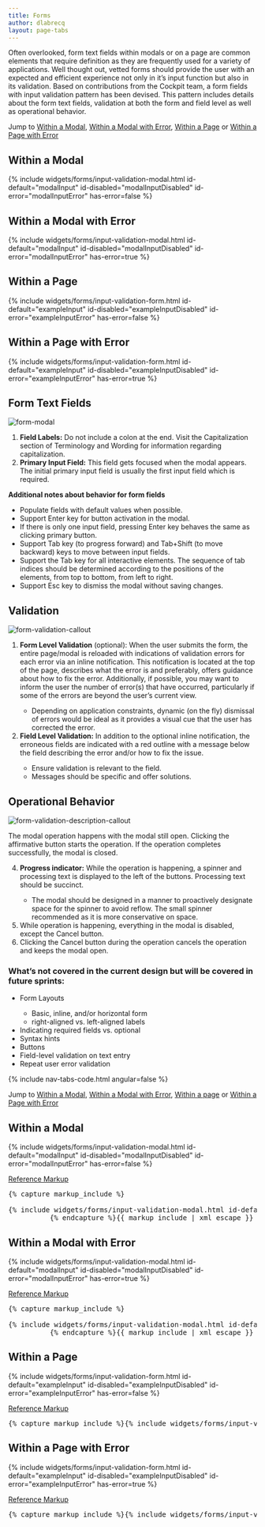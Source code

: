 ```yaml
---
title: Forms
author: dlabrecq
layout: page-tabs
---
```

<div class="tab-content">
  <div role="tabpanel" class="tab-pane active" id="overview">
    <p>Often overlooked, form text fields within modals or on a page are common elements that require definition as they
     are frequently used for a variety of applications. Well thought out, vetted forms should provide the user with an
     expected and efficient experience not only in it’s input function but also in its validation. Based on
     contributions from the Cockpit team, a form fields with input validation pattern has been devised. This pattern
     includes details about the form text fields, validation at both the form and field level as well as operational
     behavior.</p>
    <p>Jump to <a href="#example-overview-1">Within a Modal</a>, <a href="#example-overview-2">Within a Modal with Error</a>, <a href="#example-overview-3">Within a Page</a> or <a href="#example-overview-4">Within a Page with Error</a></p>
    <h2 id="example-overview-1">Within a Modal</h2>
    <div class="example-pf">
      {% include widgets/forms/input-validation-modal.html id-default="modalInput" id-disabled="modalInputDisabled" id-error="modalInputError" has-error=false %}
    </div>
    <h2 id="example-overview-2">Within a Modal with Error</h2>
    <div class="example-pf">
      {% include widgets/forms/input-validation-modal.html id-default="modalInput" id-disabled="modalInputDisabled" id-error="modalInputError" has-error=true %}
    </div>
    <h2 id="example-overview-3">Within a Page</h2>
    <div class="example-pf">
      {% include widgets/forms/input-validation-form.html id-default="exampleInput" id-disabled="exampleInputDisabled" id-error="exampleInputError" has-error=false %}
    </div>
    <h2 id="example-overview-4">Within a Page with Error</h2>
    <div class="example-pf">
      {% include widgets/forms/input-validation-form.html id-default="exampleInput" id-disabled="exampleInputDisabled" id-error="exampleInputError" has-error=true %}
    </div>
  </div>
  <div role="tabpanel" class="tab-pane" id="design">
    <h2>Form Text Fields</h2>
    <div class="row">
      <div class="col-md-8 col-lg-7">
        <p><img src="{{site.baseurl}}assets/img/form-modal.png" alt="form-modal"/></p>
      </div>
      <div class="col-md-4 col-lg-5">
        <ol>
          <li><b>Field Labels:</b> Do not include a colon at the end. Visit the Capitalization section of Terminology and Wording for information regarding capitalization. </li>
          <li><b>Primary Input Field:</b> This field gets focused when the modal appears. The initial primary input field is usually the first input field which is required. </li>
        </ol>
        <p><b>Additional notes about behavior for form fields</b></p>
        <ul>
          <li>Populate fields with default values when possible.</li>
          <li>Support Enter key for button activation in the modal. </li>
          <li>If there is only one input field, pressing Enter key behaves the same as clicking primary button.</li>
          <li>Support Tab key (to progress forward) and Tab+Shift (to move backward) keys to move between input fields. </li>
          <li>Support the Tab key for all interactive elements. The sequence of tab indices should be determined according to the positions of the elements, from top to bottom, from left to right. </li>
          <li>Support Esc key to dismiss the modal without saving changes.</li>
        </ul>
      </div>
    </div>
    <h2>Validation</h2>
    <div class="row">
      <div class="col-md-8 col-lg-7">
        <p><img src="{{site.baseurl}}assets/img/FormValidation_Description1.png" alt="form-validation-callout"/></p>
      </div>
      <div class="col-md-4 col-lg-5">
        <ol>
          <li><b>Form Level Validation</b> (optional): When the user submits the form, the entire page/modal is reloaded with indications of validation errors for each error via an inline notification.   This notification is located at the top of the page, describes what the error is and preferably, offers guidance about how to fix the error. Additionally, if possible, you may want to inform the user the number of error(s) that have occurred, particularly if some of the errors are beyond the user’s current view.</li>
          <ul>
            <li>Depending on application constraints, dynamic (on the fly) dismissal of errors would be ideal as it provides a visual cue that the user has corrected the error.  </li>
          </ul>
          <li><b>Field Level Validation:</b> In addition to the optional inline notification, the erroneous fields are indicated with a red outline with a message below the field describing the error and/or how to fix the issue.</li>
          <ul>
            <li>Ensure validation is relevant to the field.</li>
            <li>Messages should be specific and offer solutions.</li>
          </ul>
        </ol>
      </div>
    </div>
    <h2>Operational Behavior</h2>
    <div class="row">
      <div class="col-md-8 col-lg-7">
        <p><img class="example-image" src="{{site.baseurl}}assets/img/FormValidation_Description2.png" alt="form-validation-description-callout"/></p>
      </div>
      <div class="col-md-4 col-lg-5">
        <p>The modal operation happens with the modal still open. Clicking the affirmative button starts the operation.
        If the operation completes successfully, the modal is closed.</p>
        <ol start="4">
          <li><b>Progress indicator:</b> While the operation is happening, a spinner and processing text is displayed to the left of the buttons. Processing text should be succinct.</li>
          <ul>
            <li>The modal should be designed in a manner to proactively designate space for the spinner to avoid reflow. The small spinner recommended as it is more conservative on space.  </li>
          </ul>
          <li>While operation is happening, everything in the modal is disabled, except the Cancel button.</li>
          <li>Clicking the Cancel button during the operation cancels the operation and keeps the modal open.</li>
        </ol>
      </div>
    </div>
    <h3>What’s not covered in the current design but will be covered in future sprints:</h3>
    <ul>
      <li>Form Layouts</li>
      <ul>
        <li>Basic, inline, and/or horizontal form</li>
        <li>right-aligned vs. left-aligned labels</li>
      </ul>
      <li>Indicating required fields vs. optional</li>
      <li>Syntax hints</li>
      <li>Buttons</li>
      <li>Field-level validation on text entry</li>
      <li>Repeat user error validation</li>
    </ul>
  </div>
  <div role="tabpanel" class="tab-pane" id="code">
    {% include nav-tabs-code.html angular=false %}
    <div class="tab-content">
      <div role="tabpanel" class="tab-pane nested active" id="html-css">
        <p>Jump to <a href="#example-code-1">Within a Modal</a>, <a href="#example-code-2">Within a Modal with Error</a>, <a href="#example-code-3">Within a page</a> or <a href="#example-code-4">Within a Page with Error</a></p>
        <h2 id="example-code-1">Within a Modal</h2>
        <div class="example-pf">
          {% include widgets/forms/input-validation-modal.html id-default="modalInput" id-disabled="modalInputDisabled" id-error="modalInputError" has-error=false %}
        </div>
        <p class="reference-markup"><a class="collapse-toggle" data-toggle="collapse" aria-expanded="true" aria-controls="markup-1" href="#markup-1">Reference Markup</a></p>
        <div class="collapse in" id="markup-1">
          <pre class="prettyprint">{% capture markup_include %}
<style>
  .modal{
    position: relative;
    top: auto;
    right: auto;
    bottom: auto;
    left: auto;
    z-index: 1;
    display: block;
  }
</style>
{% include widgets/forms/input-validation-modal.html id-default="modalInput" id-disabled="modalInputDisabled" id-error="modalInputError" has-error=false %}
          {% endcapture %}{{ markup_include | xml_escape }}</pre>
        </div>
        <h2 id="example-code-2">Within a Modal with Error</h2>
        <div class="example-pf">
          {% include widgets/forms/input-validation-modal.html id-default="modalInput" id-disabled="modalInputDisabled" id-error="modalInputError" has-error=true %}
        </div>
        <p class="reference-markup"><a class="collapse-toggle" data-toggle="collapse" aria-expanded="true" aria-controls="markup-2" href="#markup-2">Reference Markup</a></p>
        <div class="collapse in" id="markup-2">
          <pre class="prettyprint">{% capture markup_include %}
<style>
  .modal{
    position: relative;
    top: auto;
    right: auto;
    bottom: auto;
    left: auto;
    z-index: 1;
    display: block;
  }
</style>
{% include widgets/forms/input-validation-modal.html id-default="modalInput" id-disabled="modalInputDisabled" id-error="modalInputError" has-error=true %}
          {% endcapture %}{{ markup_include | xml_escape }}</pre>
        </div>
        <h2 id="example-code-3">Within a Page</h2>
        <div class="example-pf">
          {% include widgets/forms/input-validation-form.html id-default="exampleInput" id-disabled="exampleInputDisabled" id-error="exampleInputError" has-error=false %}
        </div>
        <p class="reference-markup"><a class="collapse-toggle" data-toggle="collapse" aria-expanded="true" aria-controls="markup-3" href="#markup-3">Reference Markup</a></p>
        <div class="collapse in" id="markup-3">
          <pre class="prettyprint">{% capture markup_include %}{% include widgets/forms/input-validation-form.html id-default="exampleInput" id-disabled="exampleInputDisabled" id-error="exampleInputError" has-error=false %}{% endcapture %}{{ markup_include | xml_escape }}</pre>
        </div>
        <h2 id="example-code-4">Within a Page with Error</h2>
        <div class="example-pf">
          {% include widgets/forms/input-validation-form.html id-default="exampleInput" id-disabled="exampleInputDisabled" id-error="exampleInputError" has-error=true %}
        </div>
        <p class="reference-markup"><a class="collapse-toggle" data-toggle="collapse" aria-expanded="true" aria-controls="markup-4" href="#markup-4">Reference Markup</a></p>
        <div class="collapse in" id="markup-4">
          <pre class="prettyprint">{% capture markup_include %}{% include widgets/forms/input-validation-form.html id-default="exampleInput" id-disabled="exampleInputDisabled" id-error="exampleInputError" has-error=true %}{% endcapture %}{{ markup_include | xml_escape }}</pre>
        </div>
      </div>
    </div>
  </div>
</div>
